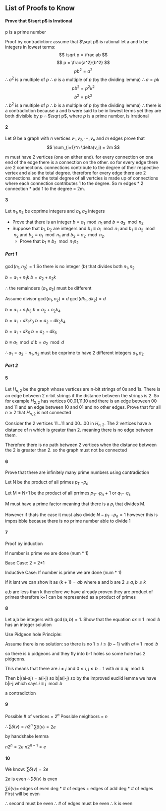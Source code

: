 ## List of Proofs to Know

#### Prove that $\sqrt p$ is Irrational
p is a prime number

Proof by contradiction:
assume that $\sqrt p$ is rational
let a and b be integers in lowest terms:
$$ \sqrt p = \frac ab $$
$$ p = \frac{a^2}{b^2} $$
$$ pb^2 = a^2 $$
$\therefore\; a^2$ is a multiple of $p$
$\therefore\; a$ is a multiple of $p$ (by the dividing lemma)
$\therefore\; a = pk$
$$ pb^2 = p^2k^2 $$
$$ b^2 = pk^2 $$
$\therefore\; b^2$ is a multiple of $p$
$\therefore\; b$ is a multiple of $p$ (by the dividing lemma)
$\therefore$ there is a contradiction because a and b were said to be in lowest terms yet they are both divisible by $p$
$\therefore$ $\sqrt p$, where $p$ is a prime number, is irrational

#### 2
Let $G$ be a graph with $n$ vertices $v_1, v_2, \cdots, v_n$ and $m$ edges prove that 
$$ \sum_{i=1}^n \delta(v_i) = 2m $$

m must have 2 vertices (one on either end). for every connection on one end of the edge there is a connection on the other. so for every edge there are 2 connections. connections contribute to the degree of their respective vertex and also the total degree. therefore for every edge there are 2 connections. and the total degree of all vertcies is made up of connections where each connection contributes 1 to the degree. So m edges * 2 connection * add 1 to the degree = 2m.

#### 3
Let $n_1, n_2$ be coprime integers and $a_1, a_2$ integers
- Prove that there is an integer $b\equiv a_1\mod n_1$ and $b\equiv a_2\mod n_2$
- Suppose that $b_1, b_2$ are integers and $b_1\equiv a_1\mod n_1$ and $b_1\equiv a_2\mod n_2$ and $b_2\equiv a_1\mod n_1$ and $b_2\equiv a_2\mod n_2$.
	- Prove that $b_1\equiv b_2\mod n_1n_2$


##### Part 1
$\gcd(n_1, n_2) = 1$
So there is no integer ($b$) that divides both $n_1, n_2$

$b = a_1 + n_1k$
$b = a_2 + n_2k$

$\therefore$ the remainders ($a_1, a_2$) must be different

Assume divisor
$\gcd(n_1, n_2) = d$
$\gcd(dk_1, dk_2) = d$

$b = a_1 + n_1k_3$
$b = a_2 + n_2k_4$

$b = a_1 + dk_1k_3$
$b = a_2 + dk_2k_4$

$b = a_1 + dk_5$
$b = a_2 + dk_6$

$b \equiv a_1 \mod d$
$b = a_2 \mod d$

$\therefore a_1 = a_2$
$\therefore$ $n_1, n_2$ must be coprime to have 2 different integers $a_1, a_2$

##### Part 2


#### 5
Let $H_{n,2}$ be the graph whose vertices are n-bit strings of 0s and 1s. There is an edge between 2 n-bit strings if the distance between the strings is 2. So for example $H_{2,2}$ has vertices 00,01,11,10 and there is an edge between 00 and 11 and an edge between 10 and 01 and no other edges. 
Prove that for all $n\geq 2$ that $H_{n,2}$ is not connected

Consider the 2 vertices 11...11 and 00...00 in $H_{n,2}$. The 2 vertices have a distance of n which is greater than 2. meaning there is no edge between them.

Therefore there is no path between 2 vertices when the distance between the 2 is greater than 2. so the graph must not be connected

#### 6
Prove that there are infinitely many prime numbers using contradiction

Let N be the product of all primes $p_1 \cdots p_n$

Let M = N+1 be the product of all prrimes $p_1 \cdots p_n$ + 1 or $q_1\cdots q_s$

M must have a prime factor meaning that there is a $p_i$ that divides M.

However if thats the case it must also divide $N - p_1\cdots p_n = 1$ however this is imposibble because there is no prime number able to divide 1

#### 7
Proof by induction

If number is prime we are done (num * 1)

Base Case: 
2 = 2\*1

Inductive Case:
If number is prime we are done (num * 1)

If it isnt we can show it as
$(k+1) = ab$
where a and b are $2\leq a,b\leq k$

a,b are less than k therefore we have already proven they are product of primes therefore k+1 can be represented as a product of primes

#### 8
Let a,b be integers with $\gcd(a,b) = 1$. Show that the equation $ax\equiv 1\mod b$ has an integer solution

Use Pidgeon hole Principle:

Assume there is no solution:
so there is no $1\leq i \leq (b-1)$ with $ai\equiv 1\mod b$ 

so there is b pidgeons and they fly into b-1 holes so some hole has 2 pidgeons.

This means that there are $i\neq j$ and $0\leq i,j \leq b-1$ with $ai\equiv aj\mod b$

Then b|(ai-aj) = a(i-j) so b|a(i-j) so by the improved euclid lemma we have b|i-j which says $i\equiv j\mod b$

a contradiction

#### 9
Possible # of vertices = $2^n$
Possible neighbors = $n$

$\therefore \sum \delta(v) = n2^n$
$\sum \delta(v) = 2e$

by handshake lemma

$n2^n = 2e$
$n2^{n-1} = e$

#### 10
We know:
$\sum \delta(v) = 2e$

$2e$ is even
$\therefore \sum \delta(v)$ is even

$\sum \delta(v) =$ edges of even deg * # of edges + edges of add deg * # of edges 
First will be even

$\therefore$ second must be even
$\therefore$ # of edges must be even
$\therefore$ k is even





